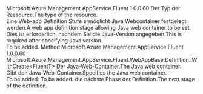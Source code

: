 <Type Name="IWithWebContainer&lt;FluentT&gt;" FullName="Microsoft.Azure.Management.AppService.Fluent.WebAppBase.Definition.IWithWebContainer&lt;FluentT&gt;">
  <TypeSignature Language="C#" Value="public interface IWithWebContainer&lt;FluentT&gt;" />
  <TypeSignature Language="ILAsm" Value=".class public interface auto ansi abstract IWithWebContainer`1&lt;FluentT&gt;" />
  <TypeSignature Language="DocId" Value="T:Microsoft.Azure.Management.AppService.Fluent.WebAppBase.Definition.IWithWebContainer`1" />
  <TypeSignature Language="VB.NET" Value="Public Interface IWithWebContainer(Of FluentT)" />
  <TypeSignature Language="F#" Value="type IWithWebContainer&lt;'FluentT&gt; = interface" />
  <AssemblyInfo>
    <AssemblyName>Microsoft.Azure.Management.AppService.Fluent</AssemblyName>
    <AssemblyVersion>1.0.0.60</AssemblyVersion>
  </AssemblyInfo>
  <TypeParameters>
    <TypeParameter Name="FluentT" />
  </TypeParameters>
  <Interfaces />
  <Docs>
    <typeparam name="FluentT"><span data-ttu-id="c0d4a-101">Der Typ der Ressource.</span><span class="sxs-lookup"><span data-stu-id="c0d4a-101">The type of the resource.</span></span></typeparam>
    <summary>
            <span data-ttu-id="c0d4a-102">Eine Web-app Definition Stufe ermöglicht Java Webcontainer festgelegt werden.</span><span class="sxs-lookup"><span data-stu-id="c0d4a-102">A web app definition stage allowing Java web container to be set.</span></span> <span data-ttu-id="c0d4a-103">Dies ist erforderlich, nachdem Sie die Java-Version angegeben.</span><span class="sxs-lookup"><span data-stu-id="c0d4a-103">This is required after specifying Java version.</span></span>
            </summary>
    <remarks>To be added.</remarks>
  </Docs>
  <Members>
    <Member MemberName="WithWebContainer">
      <MemberSignature Language="C#" Value="public Microsoft.Azure.Management.AppService.Fluent.WebAppBase.Definition.IWithCreate&lt;FluentT&gt; WithWebContainer (Microsoft.Azure.Management.AppService.Fluent.WebContainer webContainer);" />
      <MemberSignature Language="ILAsm" Value=".method public hidebysig newslot virtual instance class Microsoft.Azure.Management.AppService.Fluent.WebAppBase.Definition.IWithCreate`1&lt;!FluentT&gt; WithWebContainer(class Microsoft.Azure.Management.AppService.Fluent.WebContainer webContainer) cil managed" />
      <MemberSignature Language="DocId" Value="M:Microsoft.Azure.Management.AppService.Fluent.WebAppBase.Definition.IWithWebContainer`1.WithWebContainer(Microsoft.Azure.Management.AppService.Fluent.WebContainer)" />
      <MemberSignature Language="F#" Value="abstract member WithWebContainer : Microsoft.Azure.Management.AppService.Fluent.WebContainer -&gt; Microsoft.Azure.Management.AppService.Fluent.WebAppBase.Definition.IWithCreate&lt;'FluentT&gt;" Usage="iWithWebContainer.WithWebContainer webContainer" />
      <MemberType>Method</MemberType>
      <AssemblyInfo>
        <AssemblyName>Microsoft.Azure.Management.AppService.Fluent</AssemblyName>
        <AssemblyVersion>1.0.0.60</AssemblyVersion>
      </AssemblyInfo>
      <ReturnValue>
        <ReturnType>Microsoft.Azure.Management.AppService.Fluent.WebAppBase.Definition.IWithCreate&lt;FluentT&gt;</ReturnType>
      </ReturnValue>
      <Parameters>
        <Parameter Name="webContainer" Type="Microsoft.Azure.Management.AppService.Fluent.WebContainer" />
      </Parameters>
      <Docs>
        <param name="webContainer"><span data-ttu-id="c0d4a-104">Der Java-Web-Container.</span><span class="sxs-lookup"><span data-stu-id="c0d4a-104">The Java web container.</span></span></param>
        <summary>
            <span data-ttu-id="c0d4a-105">Gibt den Java-Web-Container.</span><span class="sxs-lookup"><span data-stu-id="c0d4a-105">Specifies the Java web container.</span></span>
            </summary>
        <returns>To be added.</returns>
        <remarks>To be added.</remarks>
        <return><span data-ttu-id="c0d4a-106">die nächste Phase der Definition.</span><span class="sxs-lookup"><span data-stu-id="c0d4a-106">The next stage of the definition.</span></span></return>
      </Docs>
    </Member>
  </Members>
</Type>